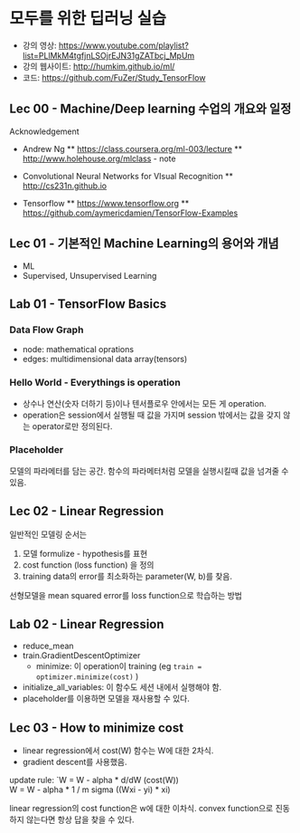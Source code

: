 # 모두를 위한 딥러닝 실습

* 강의 영상: https://www.youtube.com/playlist?list=PLlMkM4tgfjnLSOjrEJN31gZATbcj_MpUm
* 강의 웹사이트: http://humkim.github.io/ml/
* 코드: https://github.com/FuZer/Study_TensorFlow

## Lec 00 - Machine/Deep learning 수업의 개요와 일정

Acknowledgement

* Andrew Ng
** https://class.coursera.org/ml-003/lecture
** http://www.holehouse.org/mlclass - note

* Convolutional Neural Networks for VIsual Recognition
** http://cs231n.github.io

* Tensorflow
** https://www.tensorflow.org
** https://github.com/aymericdamien/TensorFlow-Examples

## Lec 01 - 기본적인 Machine Learning의 용어와 개념

* ML
* Supervised, Unsupervised Learning

## Lab 01 - TensorFlow Basics

### Data Flow Graph

* node: mathematical oprations
* edges: multidimensional data array(tensors)

### Hello World - Everythings is operation 
* 상수나 연산(숫자 더하기 등)이나 텐서플로우 안에서는 모든 게 operation.
* operation은 session에서 실행될 때 값을 가지며 session 밖에서는 값을 갖지 않는 operator로만 정의된다.

### Placeholder

모델의 파라메터를 담는 공간. 함수의 파라메터처럼 모델을 실행시킬때 값을 넘겨줄 수 있음.

## Lec 02 - Linear Regression

일반적인 모델링 순서는

1. 모델 formulize - hypothesis를 표현
2. cost function (loss function) 을 정의
3. training data의 error를 최소화하는 parameter(W, b)를 찾음.

선형모델을 mean squared error를 loss function으로 학습하는 방법

## Lab 02 - Linear Regression

* reduce_mean
* train.GradientDescentOptimizer
	* minimize: 이 operation이 training (eg `train = optimizer.minimize(cost)` )
* initialize_all_variables: 이 함수도 세션 내에서 실행해야 함.
* placeholder를 이용하면 모델을 재사용할 수 있다.

## Lec 03 - How to minimize cost

* linear regression에서 cost(W) 함수는 W에 대한 2차식.
* gradient descent를 사용했음.

update rule: `W = W - alpha * d/dW (cost(W))  
W = W - alpha  * 1 / m sigma ((Wxi - yi) * xi)

linear regression의 cost function은 w에 대한 이차식. convex function으로 진동하지 않는다면 항상 답을 찾을 수 있다.

